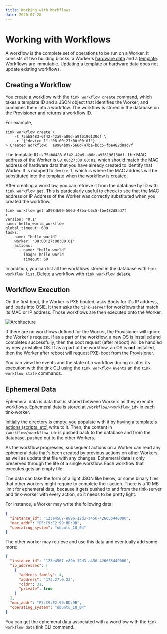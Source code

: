 ```yaml
---
title: Working with Workflows
date: 2020-07-28
---
```


# Working with Workflows

A workflow is the complete set of operations to be run on a Worker. It consists of two building blocks: a Worker's [hardware data](/hardware-data) and a [template](/templates). Workflows are immutable. Updating a template or hardware data does not update existing workflows.

## Creating a Workflow

You create a workflow with the `tink workflow create` command, which takes a template ID and a JSON object that identifies the Worker, and combines them into a workflow. The workflow is stored in the database on the Provisioner and returns a workflow ID.

For example,

```
tink workflow create \
    -t 75ab8483-6f42-42a9-a80d-a9f6196130df \
    -r '{"device_1":"08:00:27:00:00:01"}'
> Created Workflow:  a8984b09-566d-47ba-b6c5-fbe482d8ad7f
```

The template ID is `75ab8483-6f42-42a9-a80d-a9f6196130df`. The MAC address of the Worker is `08:00:27:00:00:01`, which should match the MAC address of hardware data that you have already created to identify that Worker. It is mapped to `device_1`, which is where the MAC address will be substituted into the template when the workflow is created.

After creating a workflow, you can retrieve it from the database by ID with `tink workflow get`. This is particularly useful to check to see that the MAC address or IP Address of the Worker was correctly substituted when you created the workflow.

```
tink workflow get a8984b09-566d-47ba-b6c5-fbe482d8ad7f
>
version: "0.1"
name: hello_world_workflow
global_timeout: 600
tasks:
  - name: "hello world"
    worker: "08:00:27:00:00:01"
    actions:
      - name: "hello_world"
        image: hello-world
        timeout: 60
```

In addition, you can list all the workflows stored in the database with `tink workflow list`. Delete a workflow with `tink workflow delete`.

## Workflow Execution

On the first boot, the Worker is PXE booted, asks Boots for it's IP address, and loads into OSIE. It then asks the `tink-server` for workflows that match its MAC or IP address. Those workflows are then executed onto the Worker.

![Architecture](/images/workflow-diagram.png)

If there are no workflows defined for the Worker, the Provisioner will ignore the Worker's request. If as a part of the workflow, a new OS is installed and completes successfully, then the boot request (after reboot) will be handled by newly installed OS. If as a part of the workflow, an OS is **not** installed, then the Worker after reboot will request PXE-boot from the Provisioner.

You can view the events and the state of a workflow during or after its execution with the tink CLI using the `tink workflow events` an the `tink workflow state` commands.

## Ephemeral Data

Ephemeral data is data that is shared between Workers as they execute workflows. Ephemeral data is stored at `/workflow/<workflow_id>` in each tink-worker.

Initially the directory is empty; you populate with it by having a [template's actions (scripts, etc)](/templates) write to it. Then, the content in `/workflow/<workflow_id>` is pushed back to the database and from the database, pushed out to the other Workers.

As the workflow progresses, subsequent actions on a Worker can read any ephemeral data that's been created by previous actions on other Workers, as well as update that file with any changes. Ephemeral data is only preserved through the life of a single workflow. Each workflow that executes gets an empty file.

The data can take the form of a light JSON like below, or some binary files that other workers might require to complete their action. There is a 10 MB limit for ephemeral data, because it gets pushed to and from the tink-server and tink-worker with every action, so it needs to be pretty light.

For instance, a Worker may write the following data:

```json
{
  "instance_id": "123e4567-e89b-12d3-a456-426655440000",
  "mac_addr": "F5:C9:E2:99:BD:9B",
  "operating_system": "ubuntu_18_04"
}
```

The other worker may retrieve and use this data and eventually add some more:

```json
{
  "instance_id": "123e4567-e89b-12d3-a456-426655440000",
  "ip_addresses": [
    {
      "address_family": 4,
      "address": "172.27.0.23",
      "cidr": 31,
      "private": true
    }
  ],
  "mac_addr": "F5:C9:E2:99:BD:9B",
  "operating_system": "ubuntu_18_04"
}
```

You can get the ephemeral data associated with a workflow with the `tink workflow data` tink CLI command.
